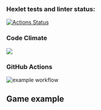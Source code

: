 ### Hexlet tests and linter status:
[![Actions Status](https://github.com/scaumedes/python-project-lvl1/workflows/hexlet-check/badge.svg)](https://github.com/scaumedes/python-project-lvl1/actions)

### Code Climate
<a href="https://codeclimate.com/github/scaumedes/python-project-lvl1"><img src="https://api.codeclimate.com/v1/badges/a99a88d28ad37a79dbf6/maintainability" /></a>

### GitHub Actions
![example workflow](https://github.com/scaumedes/python-project-lvl1/actions/workflows/checks.yml/badge.svg)

## Game example
